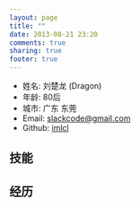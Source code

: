 ```yaml
---
layout: page
title: ""
date: 2013-08-21 23:20
comments: true
sharing: true
footer: true
---
```

* 姓名: 刘楚龙 (Dragon)
* 年龄: 80后
* 城市: 广东 东莞
* Email: slackcode@gmail.com
* Github: [imlcl](https://github.com/imlcl)

## 技能

## 经历